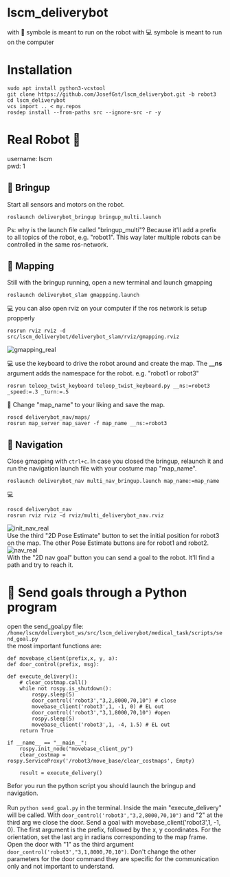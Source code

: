 # lscm_deliverybot

with :robot: symbole is meant to run on the robot
with :computer: symbole is meant to run on the computer

# Installation

    sudo apt install python3-vcstool
    git clone https://github.com/JosefGst/lscm_deliverybot.git -b robot3
    cd lscm_deliverybot
    vcs import .. < my.repos
    rosdep install --from-paths src --ignore-src -r -y

<!-- ## :computer:Deliverybot Simulation

`roslaunch sim_world hospital.launch model:=deliverybot`  
![single_hospital](https://github.com/JosefGst/lscm_deliverybot/blob/robot3/images/single_hospital.png)

`roslaunch deliverybot_nav navigation.launch model:=deliverybot`  
![single_deliverybot](https://github.com/JosefGst/lscm_deliverybot/blob/robot3/images/single_deliverybot.png) -->

<!-- ## Multiple deliverybots Simulation

`roslaunch sim_world multi_hospital.launch`
![alt text](https://github.com/JosefGst/lscm_deliverybot/blob/robot3/images/multi_hospital.png)

`roslaunch deliverybot_nav multi_nav_bringup.launch`
![alt text](https://github.com/JosefGst/lscm_deliverybot/blob/robot3/images/multi_deliverybot.png) -->

# Real Robot :robot:

username: lscm  
pwd: 1

## :robot: Bringup

Start all sensors and motors on the robot.

    roslaunch deliverybot_bringup bringup_multi.launch

Ps: why is the launch file called "bringup_multi"? Because it'll add a prefix to all topics of the robot, e.g. "robot1". This way later multiple robots can be controlled in the same ros-network.

## :robot: Mapping

Still with the bringup running, open a new terminal and launch gmapping

    roslaunch deliverybot_slam gmappping.launch

:computer: you can also open rviz on your computer if the ros network is setup propperly

    rosrun rviz rviz -d src/lscm_deliverybot/deliverybot_slam/rviz/gmapping.rviz

![gmapping_real](https://github.com/JosefGst/lscm_deliverybot/blob/robot3/images/gmapping_real.png)

:computer: use the keyboard to drive the robot around and create the map. The **\_\_ns** argument adds the namespace for the robot. e.g. "robot1 or robot3"

    rosrun teleop_twist_keyboard teleop_twist_keyboard.py __ns:=robot3 _speed:=.3 _turn:=.5

:robot: Change "map_name" to your liking and save the map.

    roscd deliverybot_nav/maps/
    rosrun map_server map_saver -f map_name __ns:=robot3

## :robot: Navigation

Close gmapping with `ctrl+c`. In case you closed the bringup, relaunch it and run the navigation launch file with your costume map "map_name".

    roslaunch deliverybot_nav multi_nav_bringup.launch map_name:=map_name

:computer:

    roscd deliverybot_nav
    rosrun rviz rviz -d rviz/multi_deliverybot_nav.rviz

![init_nav_real](https://github.com/JosefGst/lscm_deliverybot/blob/robot3/images/init_nav_real.png)  
Use the third "2D Pose Estimate" button to set the initial position for robot3 on the map. The other Pose Estimate buttons are for robot1 and robot2.  
![nav_real](https://github.com/JosefGst/lscm_deliverybot/blob/robot3/images/nav_real.png)  
With the "2D nav goal" button you can send a goal to the robot. It'll find a path and try to reach it.

# :robot: Send goals through a Python program

open the send_goal.py file:  
`/home/lscm/deliverybot_ws/src/lscm_deliverybot/medical_task/scripts/send_goal.py`  
the most important functions are:

    def movebase_client(prefix,x, y, a):	
    def door_control(prefix, msg):

    def execute_delivery():
        # clear_costmap.call()
        while not rospy.is_shutdown():
            rospy.sleep(5)	
            door_control('robot3',"3,2,8000,70,10") # close
            movebase_client('robot3',1, -1, 0) # EL out
            door_control('robot3',"3,1,8000,70,10") #open
            rospy.sleep(5)
            movebase_client('robot3',1, -4, 1.5) # EL out
        return True

    if __name__ == "__main__":
        rospy.init_node("movebase_client_py")
        clear_costmap = rospy.ServiceProxy('/robot3/move_base/clear_costmaps', Empty)

        result = execute_delivery()


Befor you run the python script you should launch the bringup and navigation.<br><br>
Run `python send_goal.py` in the terminal. Inside the main "execute_delivery" will be called. With `door_control('robot3',"3,2,8000,70,10")` and "2" at the third arg we close the door. Send a goal with movebase_client('robot3',1, -1, 0). The first argument is the prefix, followed by the x, y coordinates. For the orientation, set the last arg in radians corresponding to the map frame. Open the door with "1" as the third argument `door_control('robot3',"3,1,8000,70,10")`. Don't change the other parameters for the door command they are specific for the communication only and not important to understand.

<!-- ## Multiple deliverybots real
### Laptop

`roscore`
![](https://github.com/JosefGst/lscm_deliverybot/blob/robot3/images/split_screen_delivery.gif)

### Robot1

use branch **robot1**
source deliverybot_ws
`roslaunch deliverybot_bringup bringup_multi.launch`

### Robot2

use branch **robot2** "TODO"
source medical_ws
`roslaunch whbot_bringup bringup_multi.launch`

### Laptop

source deliverybot_ws
`roslaunch deliverybot_nav multi_nav_bringup.launch map_name:=ros_map12_mod` -->
